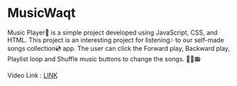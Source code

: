 # MusicWaqt

Music Player🎸 is a simple project developed using JavaScript, CSS, and HTML. This project is an interesting project for listening🎶 to our self-made songs collection💿 app. The user can click the Forward play, Backward play, Playlist loop and Shuffle music buttons to change the songs. 🎺🎵📻

Video Link : <a href="https://vimeo.com/666455838"> LINK </a>
